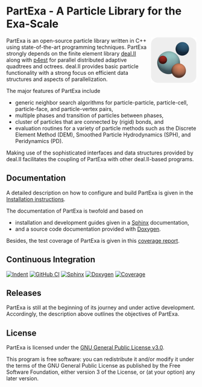 # PartExa - A Particle Library for the Exa-Scale

<img align="right" width="120" height="120" src="doc/logo/logo_gray_rounded.png">

PartExa is an open-source particle library written in C++ using state-of-the-art programming techniques. PartExa strongly depends on the finite element library [deal.II](https://www.dealii.org/) along with [p4est](https://www.p4est.org/) for parallel distributed adaptive quadtrees and octrees. deal.II provides basic particle functionality with a strong focus on efficient data structures and aspects of parallelization.

The major features of PartExa include
* generic neighbor search algorithms for particle-particle, particle-cell, particle-face, and particle-vertex pairs,
* multiple phases and transition of particles between phases,
* cluster of particles that are connected by (rigid) bonds, and
* evaluation routines for a variety of particle methods such as the Discrete Element Method (DEM), Smoothed Particle Hydrodynamics (SPH), and Peridynamics (PD).

Making use of the sophisticated interfaces and data structures provided by deal.II facilitates the coupling of PartExa with other deal.II-based programs.

## Documentation

A detailed description on how to configure and build PartExa is given in the [Installation instructions](https://partexa.github.io/PartExa-Sphinx/installation/installation.html).

The documentation of PartExa is twofold and based on
* installation and development guides given in a [Sphinx](https://partexa.github.io/PartExa-Sphinx/) documentation,
* and a source code documentation provided with [Doxygen](https://partexa.github.io/PartExa-Doxygen/).

Besides, the test coverage of PartExa is given in this [coverage report](https://partexa.github.io/PartExa-Coverage/).

## Continuous Integration

[![Indent](https://github.com/PartExa/PartExa/workflows/Indent/badge.svg)](https://github.com/PartExa/PartExa/actions?query=workflow%3AIndent)
[![GitHub CI](https://github.com/PartExa/PartExa/workflows/GitHub%20CI/badge.svg)](https://github.com/PartExa/PartExa/actions?query=workflow%3A%22GitHub+CI%22)
[![Sphinx](https://github.com/PartExa/PartExa/workflows/Sphinx/badge.svg)](https://github.com/PartExa/PartExa/actions?query=workflow%3ASphinx)
[![Doxygen](https://github.com/PartExa/PartExa/workflows/Doxygen/badge.svg)](https://github.com/PartExa/PartExa/actions?query=workflow%3ADoxygen)
[![Coverage](https://github.com/PartExa/PartExa/workflows/Coverage/badge.svg)](https://github.com/PartExa/PartExa/actions?query=workflow%3ACoverage)

## Releases

PartExa is still at the beginning of its journey and under active development. Accordingly, the description above outlines the objectives of PartExa.

## License

PartExa is licensed under the [GNU General Public License v3.0](LICENSE).

This program is free software: you can redistribute it and/or modify it under the terms of the GNU General Public License as published by the Free Software Foundation, either version 3 of the License, or (at your option) any later version.
